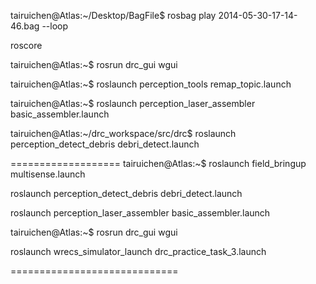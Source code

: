 

tairuichen@Atlas:~/Desktop/BagFile$ rosbag play 2014-05-30-17-14-46.bag --loop 

roscore

tairuichen@Atlas:~$ rosrun drc_gui wgui

tairuichen@Atlas:~$ roslaunch perception_tools remap_topic.launch

tairuichen@Atlas:~$ roslaunch perception_laser_assembler basic_assembler.launch

tairuichen@Atlas:~/drc_workspace/src/drc$ roslaunch perception_detect_debris debri_detect.launch

===================
tairuichen@Atlas:~$ roslaunch field_bringup multisense.launch 

roslaunch perception_detect_debris debri_detect.launch

roslaunch perception_laser_assembler basic_assembler.launch

tairuichen@Atlas:~$ rosrun drc_gui wgui 


roslaunch wrecs_simulator_launch drc_practice_task_3.launch


=============================
